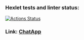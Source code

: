 ### Hexlet tests and linter status:
[![Actions Status](https://github.com/AndryushchenkoAnton/frontend-project-12/workflows/hexlet-check/badge.svg)](https://github.com/AndryushchenkoAnton/frontend-project-12/actions)

### Link: [ChatApp](frontend-project-12-production-1b71.up.railway.app)